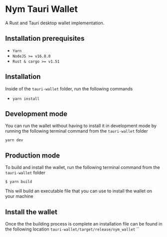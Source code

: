 <!--
Copyright 2020 - Nym Technologies SA <contact@nymtech.net>
SPDX-License-Identifier: Apache-2.0
-->

# Nym Tauri Wallet

A Rust and Tauri desktop wallet implementation.

## Installation prerequisites

- `Yarn`
- `NodeJS >= v16.8.0`
- `Rust & cargo >= v1.51`

## Installation

Inside of the `tauri-wallet` folder, run the following commands

- `yarn install`

## Development mode

You can run the wallet without having to install it in development mode by running the following terminal command from the `tauri-wallet` folder

`yarn dev`

## Production mode

To build and install the wallet, run the following terminal command from the `tauri-wallet` folder

`$ yarn build`

This will build an executable file that you can use to install the wallet on your machine

## Install the wallet

Once the the building process is complete an installation file can be found in the following location `tauri-wallet/target/release/nym_wallet`
``
